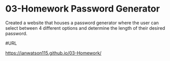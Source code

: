 # 03-Homework Password Generator

Created a website that houses a password generator where the user can select between 4 different options and determine the length of their desired password.

#URL

https://ianwatson115.github.io/03-Homework/

